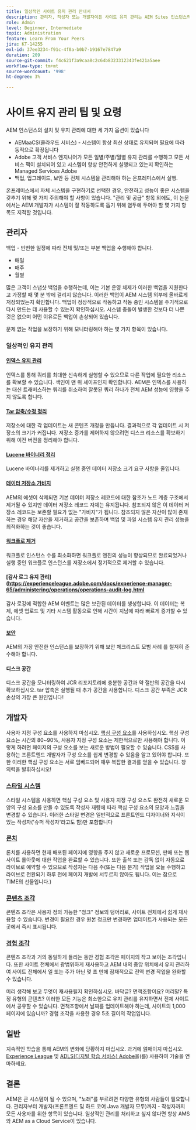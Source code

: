 ```yaml
---
title: 일상적인 사이트 유지 관리 안내서
description: 관리자, 작성자 또는 개발자이든 사이트 유지 관리는 AEM Sites 인스턴스의 모든 측면에 영향을 줍니다. 이 안내서를 사용하여 성공을 위한 전략을 수립할 수 있습니다.
role: Admin
level: Beginner, Intermediate
topic: Administration
feature: Learn From Your Peers
jira: KT-14255
exl-id: 37ee3234-f91c-4f0a-b0b7-b9167e7847a9
duration: 209
source-git-commit: f4c621f3a9caa8c2c64b8323312343fe421a5aee
workflow-type: tm+mt
source-wordcount: '998'
ht-degree: 3%

---
```


# 사이트 유지 관리 팁 및 요령

AEM 인스턴스의 설치 및 유지 관리에 대한 세 가지 옵션이 있습니다

* AEMaaCS(클라우드 서비스) - 시스템이 항상 최신 상태로 유지되며 필요에 따라 동적으로 확장됩니다
* Adobe 고객 서비스 엔지니어가 모든 일별/주별/월별 유지 관리를 수행하고 모든 서비스 팩이 설치되어 있고 시스템이 항상 안전하게 실행되고 있는지 확인하는 Managed Services Adobe
* 백업, 업그레이드, 보안 등 전체 시스템을 관리해야 하는 온프레미스에서 실행.

온프레미스에서 자체 시스템을 구현하기로 선택한 경우, 안전하고 성능이 좋은 시스템을 갖추기 위해 몇 가지 주의해야 할 사항이 있습니다. &quot;관리 및 공급&quot; 항목 외에도, 이 논문에서는 AEM 개발자가 시스템이 잘 작동하도록 돕기 위해 염두에 두어야 할 몇 가지 항목도 지적할 것입니다.

## 관리자

백업 - 빈번한 일정에 따라 전체 및/또는 부분 백업을 수행해야 합니다.

* 매일
* 매주
* 월별

많은 고객이 스냅샷 백업을 수행하는데, 이는 기본 운영 체제가 이러한 백업을 지원한다고 가정할 때 몇 분 밖에 걸리지 않습니다. 이러한 백업이 AEM 시스템 외부에 올바르게 저장되었는지 확인합니다. 백업이 정상적으로 작동하고 작동 중인 시스템을 주기적으로 다시 만드는 데 사용할 수 있는지 확인하십시오. 시스템 충돌이 발생한 것보다 더 나쁜 것은 없으며 어떤 이유로든 백업이 손상되어 있습니다.

문제 없는 작업을 보장하기 위해 모니터링해야 하는 몇 가지 항목이 있습니다.

### 일상적인 유지 관리

#### [인덱스 유지 관리](https://experienceleague.adobe.com/docs/experience-manager-65/deploying/practices/best-practices-for-queries-and-indexing.html?lang=en)

인덱스를 통해 쿼리를 최대한 신속하게 실행할 수 있으므로 다른 작업에 필요한 리소스를 확보할 수 있습니다. 색인이 맨 위 셰이프인지 확인합니다. AEM은 인덱스를 사용하는 대신 트래버스하는 쿼리를 취소하여 잘못된 쿼리 하나가 전체 AEM 성능에 영향을 주지 않도록 합니다.

#### [Tar 압축/수정 정리](https://experienceleague.adobe.com/docs/experience-manager-65/deploying/deploying/revision-cleanup.html?lang=en)

저장소에 대한 각 업데이트는 새 콘텐츠 개정을 만듭니다. 결과적으로 각 업데이트 시 저장소의 크기가 커집니다. 저장소 증가를 제어하지 않으려면 디스크 리소스를 확보하기 위해 이전 버전을 정리해야 합니다.

#### [Lucene 바이너리 정리](https://experienceleague.adobe.com/docs/experience-manager-65/administering/operations/operations-dashboard.html#automated-maintenance-tasks)

Lucene 바이너리를 제거하고 실행 중인 데이터 저장소 크기 요구 사항을 줄입니다.

#### [데이터 저장소 가비지](https://experienceleague.adobe.com/docs/experience-manager-65/administering/operations/data-store-garbage-collection.html)

AEM의 에셋이 삭제되면 기본 데이터 저장소 레코드에 대한 참조가 노드 계층 구조에서 제거될 수 있지만 데이터 저장소 레코드 자체는 유지됩니다. 참조되지 않은 이 데이터 저장소 레코드는 보존할 필요가 없는 &quot;가비지&quot;가 됩니다. 참조되지 않은 자산이 많이 존재하는 경우 해당 자산을 제거하고 공간을 보존하며 백업 및 파일 시스템 유지 관리 성능을 최적화하는 것이 좋습니다.

#### [워크플로 제거](https://experienceleague.adobe.com/docs/experience-manager-65/administering/operations/workflows-administering.html)

워크플로 인스턴스 수를 최소화하면 워크플로 엔진의 성능이 향상되므로 완료되었거나 실행 중인 워크플로 인스턴스를 저장소에서 정기적으로 제거할 수 있습니다.

#### [감사 로그 유지 관리] (https://experienceleague.adobe.com/docs/experience-manager-65/administering/operations/operations-audit-log.html

감사 로깅에 적합한 AEM 이벤트는 많은 보관된 데이터를 생성합니다. 이 데이터는 복제, 에셋 업로드 및 기타 시스템 활동으로 인해 시간이 지남에 따라 빠르게 증가할 수 있습니다.

#### [보안](https://experienceleague.adobe.com/docs/experience-manager-65/administering/security/security-checklist.html?lang=en)

AEM의 가장 안전한 인스턴스를 보장하기 위해 보안 체크리스트 모범 사례 를 철저히 준수해야 합니다.

#### 디스크 공간

디스크 공간을 모니터링하여 JCR 리포지토리에 충분한 공간과 약 절반의 공간을 다시 확보하십시오. tar 압축은 실행될 때 추가 공간을 사용합니다. 디스크 공간 부족은 JCR 손상의 가장 큰 원인입니다!

## 개발자

사용자 지정 구성 요소를 사용하지 마십시오. [핵심 구성 요소](https://www.aemcomponents.dev/)를 사용하십시오. 핵심 구성 요소는 시간의 80~90%, 사용자 지정 구성 요소는 제한적으로만 사용해야 합니다. 이렇게 하려면 페이지의 구성 요소를 보는 새로운 방법이 필요할 수 있습니다. CSS를 사용하는 프론트엔드 개발자가 구성 요소를 쉽게 변경할 수 있음을 알고 있어야 합니다. 또한 이러한 핵심 구성 요소는 서로 임베드되어 매우 복잡한 결과를 얻을 수 있습니다. 창의력을 발휘하십시오!

### [스타일 시스템](https://experienceleague.adobe.com/docs/experience-manager-65/authoring/siteandpage/style-system.html?lang=en)

스타일 시스템을 사용하면 핵심 구성 요소 및 사용자 지정 구성 요소도 완전히 새로운 모양의 구성 요소를 만들 수 있도록 작성자 재량에 따라 핵심 구성 요소의 모양과 느낌을 변경할 수 있습니다. 이러한 스타일 변경은 일반적으로 프론트엔드 디자이너와 지식이 있는 작성자(&#39;슈퍼 작성자&#39;라고도 함)만 포함합니다

### [론치](https://experienceleague.adobe.com/docs/experience-manager-cloud-service/content/sites/authoring/launches/overview.html?lang=en)

론치를 사용하면 현재 배포된 페이지에 영향을 주지 않고 새로운 프로모션, 판매 또는 웹 사이트 롤아웃에 대한 작업을 완료할 수 있습니다. 또한 출석 또는 감독 없이 자동으로 라이브로 예약할 수 있으므로 작성자는 다음 주(또는 다음 분기) 작업을 오늘 수행하고 라이브로 전환되기 하루 전에 페이지 개발에 서두르지 않아도 됩니다. 이는 참으로 TIME의 선물입니다.)

### [콘텐츠 조각](https://experienceleague.adobe.com/docs/experience-manager-65/assets/fragments/content-fragments.html)

콘텐츠 조각은 사용자 정의 가능한 &quot;청크&quot; 정보의 덩어리로, 사이트 전체에서 쉽게 재사용할 수 있습니다. 변경이 필요한 경우 원본 청크만 변경하면 업데이트가 사용되는 모든 곳에서 즉시 표시됩니다.

### [경험 조각](https://experienceleague.adobe.com/docs/experience-manager-learn/sites/experience-fragments/experience-fragments-feature-video-use.html?lang=en)

콘텐츠 조각과 거의 동일하게 들리는 동안 경험 조각은 페이지의 작고 보이는 조각입니다. 또한 사이트 전체에서 광범위하게 재사용하고 AEM 내의 중앙 위치에서 유지 관리하여 사이트 전체에서 일 또는 주가 아닌 몇 초 만에 잠재적으로 전역 변경 작업을 완화할 수 있습니다.

미리 생각해 보고 무엇이 재사용될지 확인하십시오. 바닥글? 면책조항이요? 머리말? 특정 유형의 콘텐츠? 이러한 모든 기능은 최소한으로 유지 관리를 유지하면서 전체 사이트에서 공유할 수 있습니다. 면책조항에서 날짜를 업데이트해야 하는데, 사이트의 1,000페이지에 있습니까? 경험 조각을 사용한 경우 5초 길이의 작업입니다.

## 일반

지속적인 학습을 통해 AEM의 변화에 당황하지 마십시오. 과거에 얽매이지 마십시오. [Experience League](https://experienceleague.adobe.com/docs/experience-manager-learn/sites/overview.html?lang=en) 및 [ADLS(디지털 학습 서비스) Adobe](https://learning.adobe.com/)을(를) 사용하여 기술을 연마하세요.

## 결론

AEM은 큰 시스템이 될 수 있으며, &quot;노래&quot;를 부르려면 다양한 유형의 사람들이 필요합니다. 관리자부터 개발자(프론트엔드 및 하드 코어 Java 개발자 모두)까지 - 작성자까지 모든 사용자를 위한 항목이 있습니다. 일상적인 관리를 처리하고 싶지 않다면 항상 AMS와 AEM as a Cloud Service이 있습니다.
